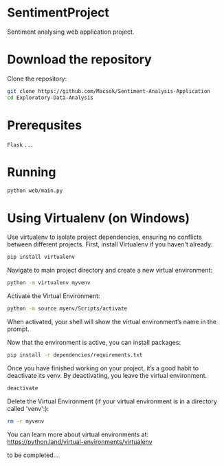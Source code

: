 # SentimentProject
Sentiment analysing web application project.

# Download the repository
Clone the repository:
```sh
git clone https://github.com/Macsok/Sentiment-Analysis-Application
cd Exploratory-Data-Analysis
```

# Prerequsites
`Flask`
`...`

# Running
```sh
python web/main.py
```

# Using Virtualenv (on Windows)
Use virtualenv to isolate project dependencies, ensuring no conflicts between different projects.
First, install Virtualenv if you haven't already:
```sh
pip install virtualenv
```
Navigate to main project directory and create a new virtual environment:
```sh
python -m virtualenv myvenv
```
Activate the Virtual Environment:
```sh
python -m source myenv/Scripts/activate
```
When activated, your shell will show the virtual environment’s name in the prompt.

Now that the environment is active, you can install packages:
```sh
pip install -r dependencies/requirements.txt
```
Once you have finished working on your project, it’s a good habit to deactivate its venv. By deactivating, you leave the virtual environment.
```sh
deactivate
```
Delete the Virtual Environment (if your virtual environment is in a directory called 'venv':):
```sh
rm -r myvenv
```

You can learn more about virtual environments at: https://python.land/virtual-environments/virtualenv

to be completed...
